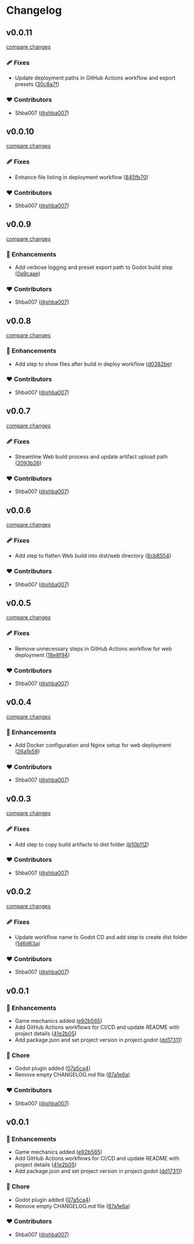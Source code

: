 # Changelog


## v0.0.11

[compare changes](https://github.com/shba007/flip-a-coin/compare/v0.0.10...v0.0.11)

### 🩹 Fixes

- Update deployment paths in GitHub Actions workflow and export presets ([30c8a7f](https://github.com/shba007/flip-a-coin/commit/30c8a7f))

### ❤️ Contributors

- Shba007 ([@shba007](https://github.com/shba007))

## v0.0.10

[compare changes](https://github.com/shba007/flip-a-coin/compare/v0.0.9...v0.0.10)

### 🩹 Fixes

- Enhance file listing in deployment workflow ([845fb70](https://github.com/shba007/flip-a-coin/commit/845fb70))

### ❤️ Contributors

- Shba007 ([@shba007](https://github.com/shba007))

## v0.0.9

[compare changes](https://github.com/shba007/flip-a-coin/compare/v0.0.8...v0.0.9)

### 🚀 Enhancements

- Add verbose logging and preset export path to Godot build step ([0a9caae](https://github.com/shba007/flip-a-coin/commit/0a9caae))

### ❤️ Contributors

- Shba007 ([@shba007](https://github.com/shba007))

## v0.0.8

[compare changes](https://github.com/shba007/flip-a-coin/compare/v0.0.7...v0.0.8)

### 🚀 Enhancements

- Add step to show files after build in deploy workflow ([d0382be](https://github.com/shba007/flip-a-coin/commit/d0382be))

### ❤️ Contributors

- Shba007 ([@shba007](https://github.com/shba007))

## v0.0.7

[compare changes](https://github.com/shba007/flip-a-coin/compare/v0.0.6...v0.0.7)

### 🩹 Fixes

- Streamline Web build process and update artifact upload path ([2093b26](https://github.com/shba007/flip-a-coin/commit/2093b26))

### ❤️ Contributors

- Shba007 ([@shba007](https://github.com/shba007))

## v0.0.6

[compare changes](https://github.com/shba007/flip-a-coin/compare/v0.0.5...v0.0.6)

### 🩹 Fixes

- Add step to flatten Web build into dist/web directory ([8cb8554](https://github.com/shba007/flip-a-coin/commit/8cb8554))

### ❤️ Contributors

- Shba007 ([@shba007](https://github.com/shba007))

## v0.0.5

[compare changes](https://github.com/shba007/flip-a-coin/compare/v0.0.4...v0.0.5)

### 🩹 Fixes

- Remove unnecessary steps in GitHub Actions workflow for web deployment ([18e8f94](https://github.com/shba007/flip-a-coin/commit/18e8f94))

### ❤️ Contributors

- Shba007 ([@shba007](https://github.com/shba007))

## v0.0.4

[compare changes](https://github.com/shba007/flip-a-coin/compare/v0.0.3...v0.0.4)

### 🚀 Enhancements

- Add Docker configuration and Nginx setup for web deployment ([26a1b59](https://github.com/shba007/flip-a-coin/commit/26a1b59))

### ❤️ Contributors

- Shba007 ([@shba007](https://github.com/shba007))

## v0.0.3

[compare changes](https://github.com/shba007/flip-a-coin/compare/v0.0.2...v0.0.3)

### 🩹 Fixes

- Add step to copy build artifacts to dist folder ([b10b112](https://github.com/shba007/flip-a-coin/commit/b10b112))

### ❤️ Contributors

- Shba007 ([@shba007](https://github.com/shba007))

## v0.0.2

[compare changes](https://github.com/shba007/flip-a-coin/compare/v0.0.1...v0.0.2)

### 🩹 Fixes

- Update workflow name to Godot CD and add step to create dist folder ([1d6d63a](https://github.com/shba007/flip-a-coin/commit/1d6d63a))

### ❤️ Contributors

- Shba007 ([@shba007](https://github.com/shba007))

## v0.0.1


### 🚀 Enhancements

- Game mechanics added ([e92b565](https://github.com/shba007/flip-a-coin/commit/e92b565))
- Add GitHub Actions workflows for CI/CD and update README with project details ([41e2b05](https://github.com/shba007/flip-a-coin/commit/41e2b05))
- Add package.json and set project version in project.godot ([dd17311](https://github.com/shba007/flip-a-coin/commit/dd17311))

### 🏡 Chore

- Godot plugin added ([07a5ca4](https://github.com/shba007/flip-a-coin/commit/07a5ca4))
- Remove empty CHANGELOG.md file ([87a1e6a](https://github.com/shba007/flip-a-coin/commit/87a1e6a))

### ❤️ Contributors

- Shba007 ([@shba007](https://github.com/shba007))

## v0.0.1


### 🚀 Enhancements

- Game mechanics added ([e92b565](https://github.com/shba007/flip-a-coin/commit/e92b565))
- Add GitHub Actions workflows for CI/CD and update README with project details ([41e2b05](https://github.com/shba007/flip-a-coin/commit/41e2b05))
- Add package.json and set project version in project.godot ([dd17311](https://github.com/shba007/flip-a-coin/commit/dd17311))

### 🏡 Chore

- Godot plugin added ([07a5ca4](https://github.com/shba007/flip-a-coin/commit/07a5ca4))
- Remove empty CHANGELOG.md file ([87a1e6a](https://github.com/shba007/flip-a-coin/commit/87a1e6a))

### ❤️ Contributors

- Shba007 ([@shba007](https://github.com/shba007))

